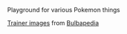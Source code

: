 Playground for various Pokemon things

[Trainer images](src/lib/assets/trainers) from [Bulbapedia](https://bulbapedia.bulbagarden.net/wiki/Player_character)